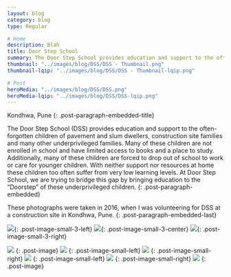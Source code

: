 ```yaml
---
layout: blog
category: blog
type: Regular

# Home
description: Blah
title: Door Step School
summary: The Door Step School provides education and support to the often-forgotten children of pavement and slum dwellers, construction site families and many other underprivileged families.
thumbnail: "../images/blog/DSS/DSS - Thumbnail.png"
thumbnail-lqip: "../images/blog/DSS/DSS - Thumbnail-lqip.png"

# Post
heroMedia: "../images/blog/DSS/DSS.png"
heroMedia-lqip: "../images/blog/DSS/DSS-lqip.png"
---
```


Kondhwa, Pune
{: .post-paragraph-embedded-title}

The Door Step School (DSS) provides education and support to the often-forgotten children of pavement and slum dwellers, construction site families and many other underprivileged families. Many of these children are not enrolled in school and have limited access to books and a place to study. Additionally, many of these children are forced to drop out of school to work or care for younger children. With neither support nor resources at home these children too often suffer from very low learning levels. At Door Step School, we are trying to bridge this gap by bringing education to the “Doorstep” of these underprivileged children.
{: .post-paragraph-embedded}

These photographs were taken in 2016, when I was volunteering for DSS at a construction site in Kondhwa, Pune.
{: .post-paragraph-embedded-last}


<img src="../images/blog/DSS/Images/1 2.png" data-src="../images/blog/DSS/Images/1.png" class="lazyload blur-up">{: .post-image-small-3-left}
<img src="../images/blog/DSS/Images/2 2.png" data-src="../images/blog/DSS/Images/2.png" class="lazyload blur-up">{: .post-image-small-3-center}
<img src="../images/blog/DSS/Images/3 2.png" data-src="../images/blog/DSS/Images/3.png" class="lazyload blur-up">{: .post-image-small-3-right}

<img src="../images/blog/DSS/Images/4 2.png" data-src="../images/blog/DSS/Images/4.png" class="lazyload blur-up">
{: .post-image} 




<img src="../images/blog/DSS/Images/5 2.png" data-src="../images/blog/DSS/Images/5.png" class="lazyload blur-up">
{: .post-image-small-left} 

<img src="../images/blog/DSS/Images/6 2.png" data-src="../images/blog/DSS/Images/6.png" class="lazyload blur-up">
{: .post-image-small-right} 

<img src="../images/blog/DSS/Images/7 2.png" data-src="../images/blog/DSS/Images/7.png" class="lazyload blur-up">
{: .post-image-small-left} 

<img src="../images/blog/DSS/Images/8 2.png" data-src="../images/blog/DSS/Images/8.png" class="lazyload blur-up">
{: .post-image-small-right} 

<img src="../images/blog/DSS/Images/9 2.png" data-src="../images/blog/DSS/Images/9.png" class="lazyload blur-up">
{: .post-image} 















